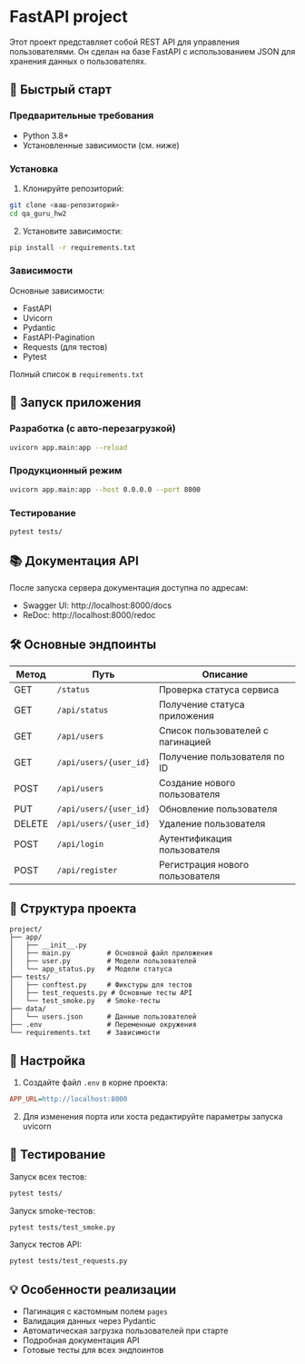 # FastAPI project

Этот проект представляет собой REST API для управления пользователями. 
Он сделан на базе FastAPI с использованием JSON для хранения данных о пользователях.

## 🚀 Быстрый старт

### Предварительные требования
- Python 3.8+
- Установленные зависимости (см. ниже)

### Установка
1. Клонируйте репозиторий:
```bash
git clone <ваш-репозиторий>
cd qa_guru_hw2
```

2. Установите зависимости:
```bash
pip install -r requirements.txt
```

### Зависимости
Основные зависимости:
- FastAPI
- Uvicorn
- Pydantic
- FastAPI-Pagination
- Requests (для тестов)
- Pytest

Полный список в `requirements.txt`

## 🏃 Запуск приложения

### Разработка (с авто-перезагрузкой)
```bash
uvicorn app.main:app --reload
```

### Продукционный режим
```bash
uvicorn app.main:app --host 0.0.0.0 --port 8000
```

### Тестирование
```bash
pytest tests/
```

## 📚 Документация API

После запуска сервера документация доступна по адресам:
- Swagger UI: http://localhost:8000/docs
- ReDoc: http://localhost:8000/redoc

## 🛠️ Основные эндпоинты

| Метод | Путь | Описание |
|-------|------|----------|
| GET | `/status` | Проверка статуса сервиса |
| GET | `/api/status` | Получение статуса приложения |
| GET | `/api/users` | Список пользователей с пагинацией |
| GET | `/api/users/{user_id}` | Получение пользователя по ID |
| POST | `/api/users` | Создание нового пользователя |
| PUT | `/api/users/{user_id}` | Обновление пользователя |
| DELETE | `/api/users/{user_id}` | Удаление пользователя |
| POST | `/api/login` | Аутентификация пользователя |
| POST | `/api/register` | Регистрация нового пользователя |

## 📂 Структура проекта

```
project/
├── app/
│   ├── __init__.py
│   ├── main.py         # Основной файл приложения
│   ├── user.py         # Модели пользователей
│   └── app_status.py   # Модели статуса
├── tests/
│   ├── conftest.py     # Фикстуры для тестов
│   ├── test_requests.py # Основные тесты API
│   └── test_smoke.py   # Smoke-тесты
├── data/
│   └── users.json      # Данные пользователей
├── .env                # Переменные окружения
└── requirements.txt    # Зависимости
```

## 🔧 Настройка

1. Создайте файл `.env` в корне проекта:
```ini
APP_URL=http://localhost:8000
```

2. Для изменения порта или хоста редактируйте параметры запуска uvicorn

## 🧪 Тестирование

Запуск всех тестов:
```bash
pytest tests/
```

Запуск smoke-тестов:
```bash
pytest tests/test_smoke.py
```

Запуск тестов API:
```bash
pytest tests/test_requests.py
```

## 💡 Особенности реализации

- Пагинация с кастомным полем `pages`
- Валидация данных через Pydantic
- Автоматическая загрузка пользователей при старте
- Подробная документация API
- Готовые тесты для всех эндпоинтов
```

